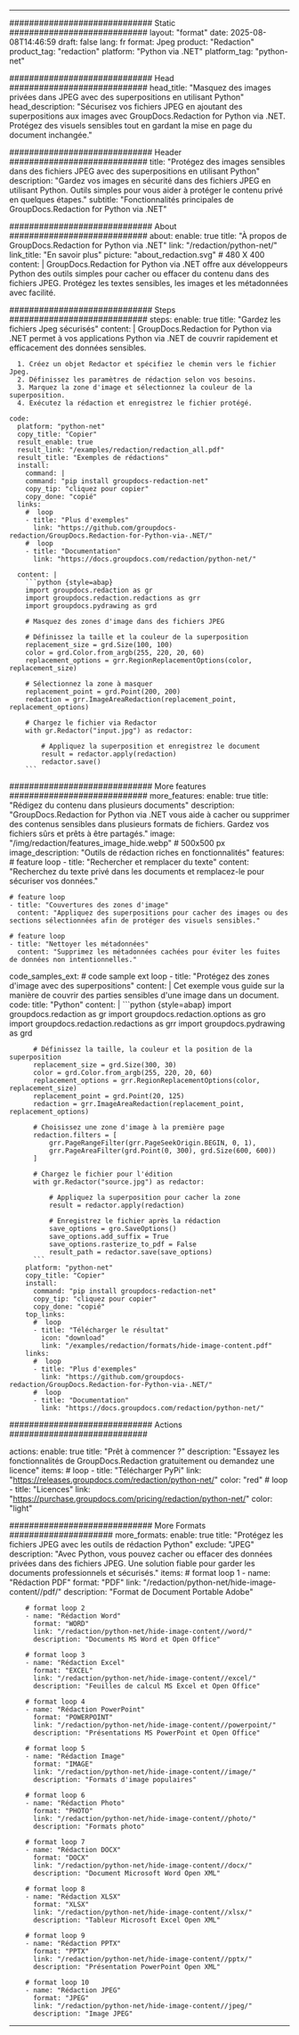 
---
############################# Static ############################
layout: "format"
date:  2025-08-08T14:46:59
draft: false
lang: fr
format: Jpeg
product: "Redaction"
product_tag: "redaction"
platform: "Python via .NET"
platform_tag: "python-net"

############################# Head ############################
head_title: "Masquez des images privées dans JPEG avec des superpositions en utilisant Python"
head_description: "Sécurisez vos fichiers JPEG en ajoutant des superpositions aux images avec GroupDocs.Redaction for Python via .NET. Protégez des visuels sensibles tout en gardant la mise en page du document inchangée."

############################# Header ############################
title: "Protégez des images sensibles dans des fichiers JPEG avec des superpositions en utilisant Python" 
description: "Gardez vos images en sécurité dans des fichiers JPEG en utilisant Python. Outils simples pour vous aider à protéger le contenu privé en quelques étapes."
subtitle: "Fonctionnalités principales de GroupDocs.Redaction for Python via .NET" 

############################# About ############################
about:
    enable: true
    title: "À propos de GroupDocs.Redaction for Python via .NET"
    link: "/redaction/python-net/"
    link_title: "En savoir plus"
    picture: "about_redaction.svg" # 480 X 400
    content: |
       GroupDocs.Redaction for Python via .NET offre aux développeurs Python des outils simples pour cacher ou effacer du contenu dans des fichiers JPEG. Protégez les textes sensibles, les images et les métadonnées avec facilité.

############################# Steps ############################
steps:
    enable: true
    title: "Gardez les fichiers Jpeg sécurisés"
    content: |
      GroupDocs.Redaction for Python via .NET permet à vos applications Python via .NET de couvrir rapidement et efficacement des données sensibles.
      
      1. Créez un objet Redactor et spécifiez le chemin vers le fichier Jpeg.
      2. Définissez les paramètres de rédaction selon vos besoins.
      3. Marquez la zone d'image et sélectionnez la couleur de la superposition.
      4. Exécutez la rédaction et enregistrez le fichier protégé.
   
    code:
      platform: "python-net"
      copy_title: "Copier"
      result_enable: true
      result_link: "/examples/redaction/redaction_all.pdf"
      result_title: "Exemples de rédactions"
      install:
        command: |
        command: "pip install groupdocs-redaction-net"
        copy_tip: "cliquez pour copier"
        copy_done: "copié"
      links:
        #  loop
        - title: "Plus d'exemples"
          link: "https://github.com/groupdocs-redaction/GroupDocs.Redaction-for-Python-via-.NET/"
        #  loop
        - title: "Documentation"
          link: "https://docs.groupdocs.com/redaction/python-net/"
          
      content: |
        ```python {style=abap}
        import groupdocs.redaction as gr
        import groupdocs.redaction.redactions as grr
        import groupdocs.pydrawing as grd

        # Masquez des zones d'image dans des fichiers JPEG

        # Définissez la taille et la couleur de la superposition
        replacement_size = grd.Size(100, 100)
        color = grd.Color.from_argb(255, 220, 20, 60)
        replacement_options = grr.RegionReplacementOptions(color, replacement_size)

        # Sélectionnez la zone à masquer
        replacement_point = grd.Point(200, 200)
        redaction = grr.ImageAreaRedaction(replacement_point, replacement_options)
                
        # Chargez le fichier via Redactor
        with gr.Redactor("input.jpg") as redactor:

            # Appliquez la superposition et enregistrez le document
            result = redactor.apply(redaction)
            redactor.save()
        ```            


############################# More features ############################
more_features:
  enable: true
  title: "Rédigez du contenu dans plusieurs documents"
  description: "GroupDocs.Redaction for Python via .NET vous aide à cacher ou supprimer des contenus sensibles dans plusieurs formats de fichiers. Gardez vos fichiers sûrs et prêts à être partagés."
  image: "/img/redaction/features_image_hide.webp" # 500x500 px
  image_description: "Outils de rédaction riches en fonctionnalités"
  features:
    # feature loop
    - title: "Rechercher et remplacer du texte"
      content: "Recherchez du texte privé dans les documents et remplacez-le pour sécuriser vos données."

    # feature loop
    - title: "Couvertures des zones d'image"
      content: "Appliquez des superpositions pour cacher des images ou des sections sélectionnées afin de protéger des visuels sensibles."

    # feature loop
    - title: "Nettoyer les métadonnées"
      content: "Supprimez les métadonnées cachées pour éviter les fuites de données non intentionnelles."
      
  code_samples_ext:
    # code sample ext loop
    - title: "Protégez des zones d'image avec des superpositions"
      content: |
        Cet exemple vous guide sur la manière de couvrir des parties sensibles d'une image dans un document.
      code:
        title: "Python"
        content: |
          ```python {style=abap}
          import groupdocs.redaction as gr
          import groupdocs.redaction.options as gro
          import groupdocs.redaction.redactions as grr
          import groupdocs.pydrawing as grd

          # Définissez la taille, la couleur et la position de la superposition
          replacement_size = grd.Size(300, 30)
          color = grd.Color.from_argb(255, 220, 20, 60)
          replacement_options = grr.RegionReplacementOptions(color, replacement_size)
          replacement_point = grd.Point(20, 125)
          redaction = grr.ImageAreaRedaction(replacement_point, replacement_options)

          # Choisissez une zone d'image à la première page
          redaction.filters = [
              grr.PageRangeFilter(grr.PageSeekOrigin.BEGIN, 0, 1),
              grr.PageAreaFilter(grd.Point(0, 300), grd.Size(600, 600))
          ]

          # Chargez le fichier pour l'édition
          with gr.Redactor("source.jpg") as redactor:

              # Appliquez la superposition pour cacher la zone
              result = redactor.apply(redaction)

              # Enregistrez le fichier après la rédaction
              save_options = gro.SaveOptions()
              save_options.add_suffix = True
              save_options.rasterize_to_pdf = False
              result_path = redactor.save(save_options)
          ```
        platform: "python-net"
        copy_title: "Copier"
        install:
          command: "pip install groupdocs-redaction-net"
          copy_tip: "cliquez pour copier"
          copy_done: "copié"
        top_links:
          #  loop
          - title: "Télécharger le résultat"
            icon: "download"
            link: "/examples/redaction/formats/hide-image-content.pdf"
        links:
          #  loop
          - title: "Plus d'exemples"
            link: "https://github.com/groupdocs-redaction/GroupDocs.Redaction-for-Python-via-.NET/"
          #  loop
          - title: "Documentation"
            link: "https://docs.groupdocs.com/redaction/python-net/"


############################# Actions ############################

actions:
  enable: true
  title: "Prêt à commencer ?"
  description: "Essayez les fonctionnalités de GroupDocs.Redaction gratuitement ou demandez une licence"
  items:
    #  loop
    - title: "Télécharger PyPi"
      link: "https://releases.groupdocs.com/redaction/python-net/"
      color: "red"
        #  loop
    - title: "Licences"
      link: "https://purchase.groupdocs.com/pricing/redaction/python-net/"
      color: "light"


############################# More Formats #####################
more_formats:
    enable: true
    title: "Protégez les fichiers JPEG avec les outils de rédaction Python"
    exclude: "JPEG"
    description: "Avec Python, vous pouvez cacher ou effacer des données privées dans des fichiers JPEG. Une solution fiable pour garder les documents professionnels et sécurisés."
    items: 
        # format loop 1
        - name: "Rédaction PDF"
          format: "PDF"
          link: "/redaction/python-net/hide-image-content//pdf/"
          description: "Format de Document Portable Adobe"

        # format loop 2
        - name: "Rédaction Word"
          format: "WORD"
          link: "/redaction/python-net/hide-image-content//word/"
          description: "Documents MS Word et Open Office"
          
        # format loop 3
        - name: "Rédaction Excel"
          format: "EXCEL"
          link: "/redaction/python-net/hide-image-content//excel/"
          description: "Feuilles de calcul MS Excel et Open Office"

        # format loop 4
        - name: "Rédaction PowerPoint"
          format: "POWERPOINT"
          link: "/redaction/python-net/hide-image-content//powerpoint/"
          description: "Présentations MS PowerPoint et Open Office"

        # format loop 5
        - name: "Rédaction Image"
          format: "IMAGE"
          link: "/redaction/python-net/hide-image-content//image/"
          description: "Formats d'image populaires"

        # format loop 6
        - name: "Rédaction Photo"
          format: "PHOTO"
          link: "/redaction/python-net/hide-image-content//photo/"
          description: "Formats photo"

        # format loop 7
        - name: "Rédaction DOCX"
          format: "DOCX"
          link: "/redaction/python-net/hide-image-content//docx/"
          description: "Document Microsoft Word Open XML"
          
        # format loop 8
        - name: "Rédaction XLSX"
          format: "XLSX"
          link: "/redaction/python-net/hide-image-content//xlsx/"
          description: "Tableur Microsoft Excel Open XML"
          
        # format loop 9
        - name: "Rédaction PPTX"
          format: "PPTX"
          link: "/redaction/python-net/hide-image-content//pptx/"
          description: "Présentation PowerPoint Open XML"

        # format loop 10
        - name: "Rédaction JPEG"
          format: "JPEG"
          link: "/redaction/python-net/hide-image-content//jpeg/"
          description: "Image JPEG"


---